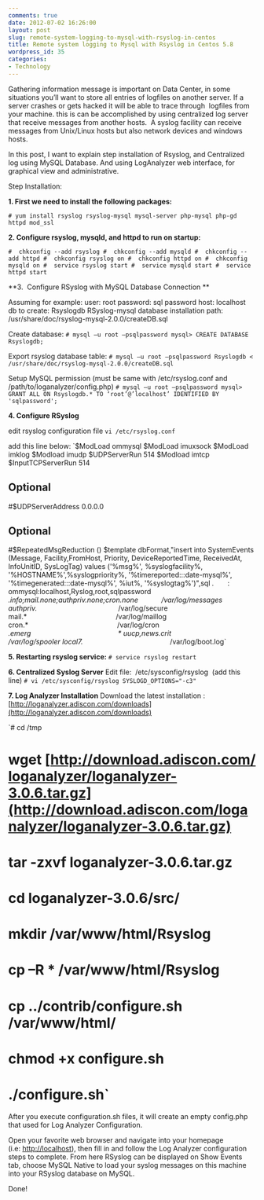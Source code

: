 ```yaml
---
comments: true
date: 2012-07-02 16:26:00
layout: post
slug: remote-system-logging-to-mysql-with-rsyslog-in-centos
title: Remote system logging to Mysql with Rsyslog in Centos 5.8
wordpress_id: 35
categories:
- Technology
---
```


Gathering information message is important on Data Center, in some situations you’ll want to store all entries of logfiles on another server. If a server crashes or gets hacked it will be able to trace through  logfiles from your machine. this is can be accomplished by using centralized log server that receive messages from another hosts.  A syslog facility can receive messages from Unix/Linux hosts but also network devices and windows hosts.

In this post, I want to explain step installation of Rsyslog, and Centralized log using MySQL Database. And using LogAnalyzer web interface, for graphical view and administrative.

Step Installation:

**1. First we need to install the following packages:**

`# yum install rsyslog rsyslog-mysql mysql-server php-mysql php-gd httpd mod_ssl`

**2. Configure rsyslog, mysqld, and httpd to run on startup:**

`#  chkconfig --add rsyslog
#  chkconfig --add mysqld
#  chkconfig --add httpd
#  chkconfig rsyslog on
#  chkconfig httpd on
#  chkconfig mysqld on
#  service rsyslog start
#  service mysqld start
#  service httpd start`

**3.  Configure RSyslog with MySQL Database Connection
**

Assuming for example:
user: root
password: sql password
host: localhost
db to create: Rsyslogdb
RSyslog-mysql database installation path: /usr/share/doc/rsyslog-mysql-2.0.0/createDB.sql

Create database:
`# mysql –u root –psqlpassword
mysql> CREATE DATABASE Rsyslogdb;`

Export rsyslog database table:
`# mysql –u root –psqlpassword Rsyslogdb < /usr/share/doc/rsyslog-mysql-2.0.0/createDB.sql`

Setup MySQL permission (must be same with /etc/rsyslog.conf and /path/to/loganalyzer/config.php)
`# mysql –u root –psqlpassword
mysql> GRANT ALL ON Rsyslogdb.* TO ‘root’@’localhost’ IDENTIFIED BY 'sqlpassword';`

**4. Configure RSyslog**

edit rsyslog configuration file
`vi /etc/rsyslog.conf`

add this line below:
`$ModLoad ommysql
$ModLoad imuxsock
$ModLoad imklog
$Modload imudp
$UDPServerRun 514
$Modload imtcp
$InputTCPServerRun 514
## Optional
#$UDPServerAddress 0.0.0.0
## Optional
#$RepeatedMsgReduction ()
$template dbFormat,"insert into SystemEvents (Message, Facility,FromHost, Priority, DeviceReportedTime, ReceivedAt, InfoUnitID, SysLogTag) values ('%msg%', %syslogfacility%, '%HOSTNAME%',%syslogpriority%, '%timereported:::date-mysql%', '%timegenerated:::date-mysql%', %iut%, '%syslogtag%')",sql
*.*       : ommysql:localhost,Ryslog,root,sqlpassword
*.info;mail.none;authpriv.none;cron.none            /var/log/messages
authpriv.*                                          /var/log/secure
mail.*                                              /var/log/maillog
cron.*                                              /var/log/cron
*.emerg                                             *
uucp,news.crit                                      /var/log/spooler
local7.*                                             /var/log/boot.log`

**5. Restarting rsyslog service:**
`# service rsyslog restart`

**6. Centralized Syslog Server**
Edit file:  /etc/sysconfig/rsyslog  (add this line)
`# vi /etc/sysconfig/rsyslog
SYSLOGD_OPTIONS="-c3"`

**7. Log Analyzer Installation**
Download the latest installation :
[http://loganalyzer.adiscon.com/downloads](http://loganalyzer.adiscon.com/downloads)

`# cd /tmp
# wget [http://download.adiscon.com/loganalyzer/loganalyzer-3.0.6.tar.gz](http://download.adiscon.com/loganalyzer/loganalyzer-3.0.6.tar.gz)
# tar -zxvf loganalyzer-3.0.6.tar.gz
# cd loganalyzer-3.0.6/src/
# mkdir /var/www/html/Rsyslog
# cp –R * /var/www/html/Rsyslog
# cp ../contrib/configure.sh /var/www/html/
# chmod +x configure.sh
# ./configure.sh`

After you execute configuration.sh files, it will create an empty config.php that used for Log Analyzer Configuration.

Open your favorite web browser and navigate into your homepage (i.e: [http://localhost](http://localhost/)), then fill in and follow the Log Analyzer configuration steps to complete. From here RSyslog can be displayed on Show Events tab, choose MySQL Native to load your syslog messages on this machine into your RSyslog database on MySQL.

[
](http://gembuls.files.wordpress.com/2011/02/rsyslog1.jpg)Done!
